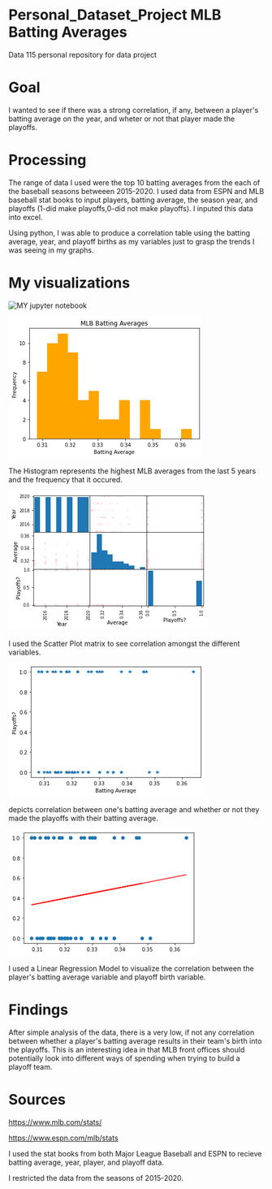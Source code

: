 # Personal_Dataset_Project MLB Batting Averages
Data 115 personal repository for data project
# Goal
I wanted to see if there was a strong correlation, if any, between a player's batting average on the year, and wheter or not that player made the playoffs. 
# Processing 
The range of data I used were the top 10 batting averages from the each of the baseball seasons betweeen 2015-2020. 
I used data from ESPN and MLB baseball stat books to input players, batting average, the season year, and playoffs (1-did make playoffs,0-did not make playoffs).
I inputed this data into excel.

Using python, I was able to produce a correlation table using the batting average, year, and playoff births as my variables just to grasp the trends I was seeing in my graphs.



# My visualizations 
![MY jupyter notebook](https://github.com/rdulski8/Personal_Dataset_Project/blob/master/Personal%20Dataset.ipynb)

![Batting Averages](https://raw.githubusercontent.com/rdulski8/Personal_Dataset_Project/master/download.png)

The Histogram represents the highest MLB averages from the last 5 years and the frequency that it occured.

![Scatter plot matrix](https://raw.githubusercontent.com/rdulski8/Personal_Dataset_Project/master/Scatter%20Matrix%20.png)

I used the Scatter Plot matrix to see correlation amongst the different variables.

![Playoffs vs Averages scatter](https://raw.githubusercontent.com/rdulski8/Personal_Dataset_Project/master/download%20(2).png)

depicts correlation between one's batting average and whether or not they made the playoffs with their batting average.

![Linear Regression Model](https://raw.githubusercontent.com/rdulski8/Personal_Dataset_Project/master/Linear%20regression%20.png)

I used a Linear Regression Model to visualize the correlation between the player's batting average variable and playoff birth variable. 

# Findings

After simple analysis of the data, there is a very low, if not any correlation between whether a player's batting average results in their team's birth into the playoffs. This is an interesting idea in that MLB front offices should potentially look into different ways of spending when trying to build a playoff team. 

# Sources
https://www.mlb.com/stats/

https://www.espn.com/mlb/stats

I used the stat books from both Major League Baseball and ESPN to recieve batting average, year, player, and playoff data. 

I restricted the data from the seasons of 2015-2020. 

